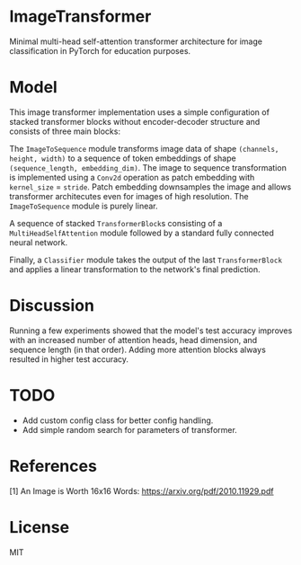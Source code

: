 # ImageTransformer

Minimal multi-head self-attention transformer architecture for image classification in PyTorch for education purposes.


# Model

This image transformer implementation uses a simple configuration of stacked transformer blocks without encoder-decoder structure and consists of three main blocks: 

The `ImageToSequence` module transforms image data of shape `(channels, height, width)` to a sequence of token embeddings of shape `(sequence_length, embedding_dim)`. The image to sequence transformation is implemented using a `Conv2d` operation as patch embedding with `kernel_size` = `stride`. Patch embedding downsamples the image and allows transformer architecutes even for images of high resolution. The `ImageToSequence` module is purely linear.

A sequence of stacked `TransformerBlock`s consisting of a `MultiHeadSelfAttention` module followed by a standard fully connected neural network.

Finally, a `Classifier` module takes the output of the last `TransformerBlock` and applies a linear transformation to the network's final prediction.


# Discussion

Running a few experiments showed that the model's test accuracy improves with an increased number of attention heads, head dimension, and sequence length (in that order). Adding more attention blocks always resulted in higher test accuracy.

# TODO

- Add custom config class for better config handling.
- Add simple random search for parameters of transformer.


# References

[1] An Image is Worth 16x16 Words: https://arxiv.org/pdf/2010.11929.pdf


# License

MIT